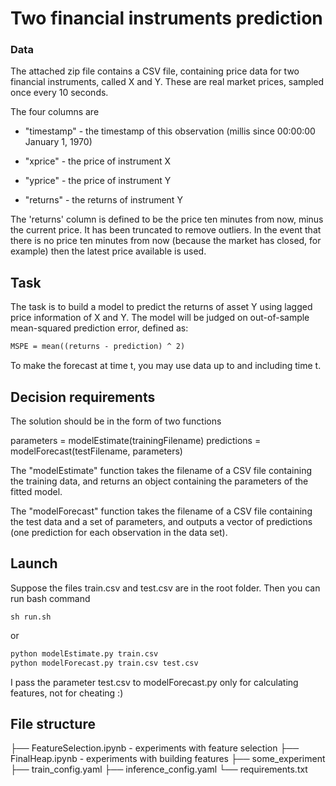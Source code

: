 # Two financial instruments prediction


### Data
The attached zip file contains a CSV file, containing price data for two financial instruments, called X and Y.
These are real market prices, sampled once every 10 seconds.

The four columns are 

- "timestamp" - the timestamp of this observation (millis since 00:00:00 January 1, 1970)

- "xprice" - the price of instrument X

- "yprice" - the price of instrument Y

- "returns" - the returns of instrument Y

The 'returns' column is defined to be the price ten minutes from now, minus the current price. 
It has been truncated to remove outliers. In the event that there is no price ten minutes from now 
(because the market has closed, for example) then the latest price available is used.

## Task

The task is to build a model to predict the returns of asset Y using lagged price information of X and Y.
The model will be judged on out-of-sample mean-squared prediction error, defined as:

```latex
MSPE = mean((returns - prediction) ^ 2)
```

To make the forecast at time t, you may use data up to and including time t.

## Decision requirements 

The solution should be in the form of two functions

parameters = modelEstimate(trainingFilename)
predictions = modelForecast(testFilename, parameters)
 
The "modelEstimate" function takes the filename of a CSV file containing the training data, 
and returns an object containing the parameters of the fitted model.

The "modelForecast" function takes the filename of a CSV file containing the test data and a set of parameters,
and outputs a vector of predictions (one prediction for each observation in the data set).

## Launch
Suppose the files train.csv and test.csv are in the root folder. Then you can run bash command
```nash
sh run.sh
```
or 
```bash
python modelEstimate.py train.csv
python modelForecast.py train.csv test.csv
```
I pass the parameter test.csv to modelForecast.py only for calculating features, not for cheating :)

## File structure
├── FeatureSelection.ipynb - experiments with feature selection
├── FinalHeap.ipynb - experiments with building features
├── some_experiment
├── train_config.yaml
├── inference_config.yaml
└── requirements.txt
 
